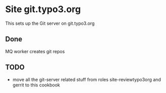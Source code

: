 Site git.typo3.org
=================

This sets up the Git server on git.typo3.org

Done
------------

MQ worker creates git repos

TODO
------------

* move all the git-server related stuff from roles site-reviewtypo3org and gerrit to this cookbook
